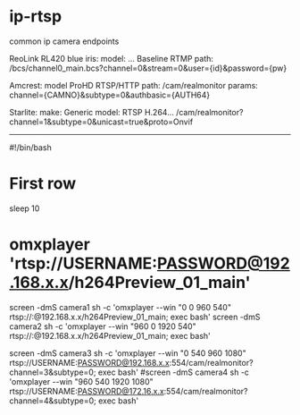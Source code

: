 # ip-rtsp
common ip camera endpoints

ReoLink RL420
blue iris:
model: ... Baseline RTMP
path: /bcs/channel0_main.bcs?channel=0&stream=0&user={id}&password={pw}

Amcrest:
model ProHD RTSP/HTTP
path: /cam/realmonitor
params: channel={CAMNO}&subtype=0&authbasic={AUTH64}

Starlite:
make: Generic
model: RTSP H.264...
/cam/realmonitor?channel=1&subtype=0&unicast=true&proto=Onvif


___________________

#!/bin/bash

# First row
sleep 10
# omxplayer 'rtsp://USERNAME:PASSWORD@192.168.x.x/h264Preview_01_main'
screen -dmS camera1 sh -c 'omxplayer --win "0 0 960 540" rtsp://<USERNAME>:<PASSWORD>@192.168.x.x/h264Preview_01_main; exec bash'
screen -dmS camera2 sh -c 'omxplayer --win "960 0 1920 540" rtsp://<USERNAME>:<PASSWORD>@192.168.x.x/h264Preview_01_main; exec bash'

screen -dmS camera3 sh -c 'omxplayer --win "0 540 960 1080" rtsp://USERNAME:PASSWORD@192.168.x.x:554/cam/realmonitor?channel=3&subtype=0; exec bash'
#screen -dmS camera4 sh -c 'omxplayer --win "960 540 1920 1080" rtsp://USERNAME:PASSWORD@172.16.x.x:554/cam/realmonitor?channel=4&subtype=0; exec bash'

